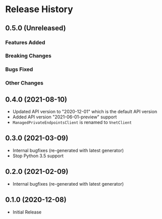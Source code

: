 # Release History

## 0.5.0 (Unreleased)

### Features Added

### Breaking Changes

### Bugs Fixed

### Other Changes

## 0.4.0 (2021-08-10)

- Updated API version to "2020-12-01" which is the default API version
- Added API version "2021-06-01-preview" support
- `ManagedPrivateEndpointsClient` is renamed to `VnetClient`

## 0.3.0 (2021-03-09)

- Internal bugfixes (re-generated with latest generator)
- Stop Python 3.5 support

## 0.2.0 (2021-02-09)

- Internal bugfixes (re-generated with latest generator)

## 0.1.0 (2020-12-08)

- Initial Release
